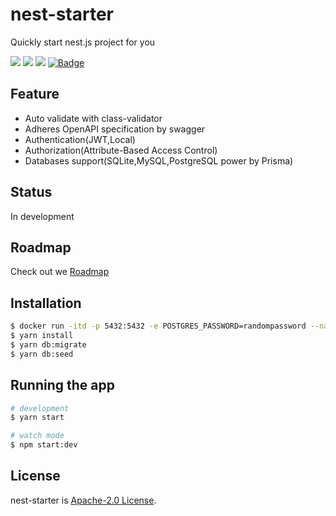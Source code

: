 # nest-starter

Quickly start nest.js project for you

<p>
  <a href="https://circleci.com/gh/huangyanxiong01/nest-starter"><img src="https://img.shields.io/badge/License-Apache%202.0-brightgreen.svg"></a>
  <a href="https://github.com/huangyanxiong01/nest-starter/actions/workflows/test.yml"><img src="https://github.com/huangyanxiong01/nest-starter/actions/workflows/test.yml/badge.svg"></a>
  <a href="https://github.com/huangyanxiong01/nest-starter/actions/workflows/e2e.yml"><img src="https://github.com/huangyanxiong01/nest-starter/actions/workflows/e2e.yml/badge.svg"></a>
  <a href="https://app.codecov.io/gh/huangyanxiong01/nest-starter"><img class="notice-badge" src="https://codecov.io/gh/huangyanxiong01/nest-starter/branch/main/graphs/badge.svg?branch=main" alt="Badge"></a>
</p>

## Feature

- Auto validate with class-validator
- Adheres OpenAPI specification by swagger
- Authentication(JWT,Local)
- Authorization(Attribute-Based Access Control)
- Databases support(SQLite,MySQL,PostgreSQL power by Prisma)

## Status

In development

## Roadmap

Check out we [Roadmap](https://github.com/huangyanxiong01/nest-starter/projects/1)

## Installation

```bash
$ docker run -itd -p 5432:5432 -e POSTGRES_PASSWORD=randompassword --name postgres  postgres
$ yarn install
$ yarn db:migrate
$ yarn db:seed
```

## Running the app

```bash
# development
$ yarn start

# watch mode
$ npm start:dev

```

## License

nest-starter is [Apache-2.0 License](LICENSE).

